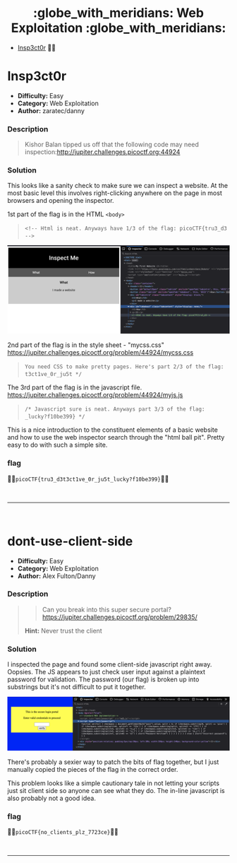 <h1 align="center">  :globe_with_meridians: Web Exploitation :globe_with_meridians:</h1>

- [Insp3ct0r](#Insp3ct0r) :pirate_flag: 

# Insp3ct0r
* **Difficulty:** Easy
* **Category:** Web Exploitation
* **Author:** zaratec/danny

### Description
>Kishor Balan tipped us off that the following code may need inspection:http://jupiter.challenges.picoctf.org:44924

### Solution
This looks like a sanity check to make sure we can inspect a website. At the most basic level this involves right-clicking anywhere on the page in most browsers and opening the inspector. 

1st part of the flag is in the HTML `<body>`
> `<!-- Html is neat. Anyways have 1/3 of the flag: picoCTF{tru3_d3 -->`

![screenshot of web inspector](/web_exploitation/assets/screenshots/inspect_1of3.png)

2nd part of the flag is in the style sheet - "mycss.css"
https://jupiter.challenges.picoctf.org/problem/44924/mycss.css
> `You need CSS to make pretty pages. Here's part 2/3 of the flag: t3ct1ve_0r_ju5t */`

The 3rd part of the flag is in the javascript file. 
https://jupiter.challenges.picoctf.org/problem/44924/myjs.js
>`/* Javascript sure is neat. Anyways part 3/3 of the flag: _lucky?f10be399} */`

This is a nice introduction to the constituent elements of a basic website and how to use the web inspector search through the "html ball pit". Pretty easy to do with such a simple site. 
### flag
:pirate_flag:`picoCTF{tru3_d3t3ct1ve_0r_ju5t_lucky?f10be399}`:pirate_flag:

<br>

---

<br>

# dont-use-client-side
* **Difficulty:** Easy
* **Category:** Web Exploitation
* **Author:** Alex Fulton/Danny

### Description
>>Can you break into this super secure portal? 
> https://jupiter.challenges.picoctf.org/problem/29835/
>
> **Hint:** Never trust the client
> 

### Solution
I inspected the page and found some client-side javascript right away. Oopsies. The JS appears to just check user input against a plaintext password for validation. The password (our flag) is broken up into substrings but it's not difficult to put it together.

![screenshot of website and inspector displaying in-line js code](/web_exploitation/assets/screenshots/donttrustclientside.png)

There's probably a sexier way to patch the bits of flag together, but I just manually copied the pieces of the flag in the correct order. 

This problem looks like a simple cautionary tale in not letting your scripts just sit client side so anyone can see what they do. The in-line javascript is also probably not a good idea. 


### flag
:pirate_flag:`picoCTF{no_clients_plz_7723ce}`:pirate_flag:

<br>

---

<br>